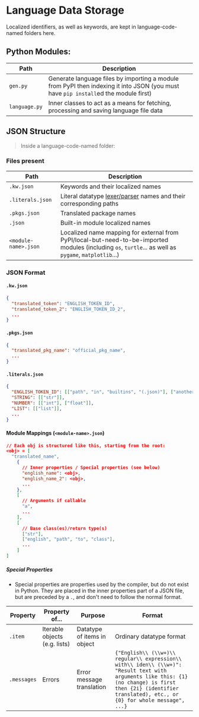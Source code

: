 # Language Data Storage
Localized identifiers, as well as keywords, are kept in language-code-named folders here.

## Python Modules:
| Path          | Description                                                                                                                         |
|---------------|-------------------------------------------------------------------------------------------------------------------------------------|
| `gen.py`      | Generate language files by importing a module from PyPI then indexing it into JSON (you must have `pip install`ed the module first) |
| `language.py` | Inner classes to act as a means for fetching, processing and saving language file data                                              |

## JSON Structure
> Inside a language-code-named folder:

### Files present
| Path                 | Description                                                                                                                                            |
|----------------------|--------------------------------------------------------------------------------------------------------------------------------------------------------|
| `.kw.json`           | Keywords and their localized names                                                                                                                     |
| `.literals.json`     | Literal datatype [lexer/parser](../compilers) names and their corresponding paths                                                                      |
| `.pkgs.json`         | Translated package names                                                                                                                               |
| `.json`              | Built-in module localized names                                                                                                                        |
| `<module-name>.json` | Localized name mapping for external from PyPI/local-but-need-to-be-imported modules (including `os`, `turtle`... as well as `pygame`, `matplotlib`...) |

### JSON Format
#### `.kw.json`
```json
{
  "translated_token": "ENGLISH_TOKEN_ID",
  "translated_token_2": "ENGLISH_TOKEN_ID_2",
  ...
}
```
#### `.pkgs.json`
```json
{
  "translated_pkg_name": "official_pkg_name",
  ...
}
```
#### `.literals.json`
```json
{
  "ENGLISH_TOKEN_ID": [["path", "in", "builtins", "(.json)"], ["another", "path"]],
  "STRING": [["str"]],
  "NUMBER": [["int"], ["float"]],
  "LIST": [["list"]],
  ...
}
```
#### Module Mappings (`<module-name>.json`)
```json
// Each obj is structured like this, starting from the root:
<obj> = [
  "translated_name",
    {
      // Inner properties / Special properties (see below)
      "english_name": <obj>,
      "english_name_2": <obj>,
      ...
    },
    [
      // Arguments if callable
      "a",
      ...
    ],
    [
      // Base class(es)/return type(s)
      ["str"],
      ["english", "path", "to", "class"],
      ...
    ] 
]
```

##### Special Properties
* Special properties are properties used by the compiler, but do not exist in Python. They are placed in the inner properties part of a JSON file, but are preceded by a `.`, and don't need to follow the normal format.

| Property    | Property of...                | Purpose                     | Format                                                                                                                                                                                                        |
|-------------|-------------------------------|-----------------------------|---------------------------------------------------------------------------------------------------------------------------------------------------------------------------------------------------------------|
| `.item`     | Iterable objects (e.g. lists) | Datatype of items in object | Ordinary datatype format                                                                                                                                                                                      |
| `.messages` | Errors                        | Error message translation   | `{"English\\ (\\w+)\\ regular\\ expression\\ with\\ iden\\ (\\w+)": "Result text with arguments like this: {1} (no change) is first then {2i} (identifier translated), etc., or {0} for whole message", ...}` |